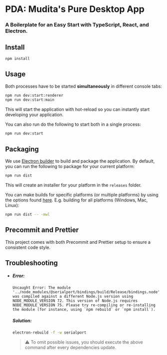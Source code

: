 # PDA: Mudita's Pure Desktop App

### A Boilerplate for an Easy Start with TypeScript, React, and Electron.

## Install

```bash
npm install
```

## Usage

Both processes have to be started **simultaneously** in different console tabs:

```bash
npm run dev:start:renderer
npm run dev:start:main
```

This will start the application with hot-reload so you can instantly start developing your application.

You can also run do the following to start both in a single process:

```bash
npm run dev:start
```

## Packaging

We use [Electron builder](https://www.electron.build/) to build and package the application. By default, you can run the following to package for your current platform:

```bash
npm run dist
```

This will create an installer for your platform in the `releases` folder.

You can make builds for specific platforms (or multiple platforms) by using the options found [here](https://www.electron.build/cli). E.g. building for all platforms (Windows, Mac, Linux):

```bash
npm run dist -- -mwl
```

## Precommit and Prettier

This project comes with both Precommit and Prettier setup to ensure a consistent code style.

## Troubleshooting

- ##### Error:
  ```
  Uncaught Error: The module '../node_modules/@serialport/bindings/build/Release/bindings.node'
  was compiled against a different Node.js version using
  NODE_MODULE_VERSION 72. This version of Node.js requires
  NODE_MODULE_VERSION 75. Please try re-compiling or re-installing
  the module (for instance, using `npm rebuild` or `npm install`).
  ```
  ##### Solution:
  ```bash
  electron-rebuild -f -w serialport
  ```
  > :warning: To omit possible issues, you should execute the above command after every dependencies update.
